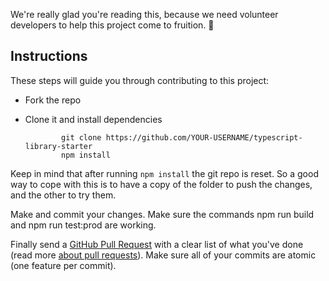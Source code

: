 We're really glad you're reading this, because we need volunteer developers to help this project come to fruition. 👏

## Instructions

These steps will guide you through contributing to this project:

-   Fork the repo
-   Clone it and install dependencies

        		git clone https://github.com/YOUR-USERNAME/typescript-library-starter
        		npm install

Keep in mind that after running `npm install` the git repo is reset. So a good way to cope with this is to have a copy of the folder to push the changes, and the other to try them.

Make and commit your changes. Make sure the commands npm run build and npm run test:prod are working.

Finally send a [GitHub Pull Request](https://github.com/alexjoverm/typescript-library-starter/compare?expand=1) with a clear list of what you've done (read more [about pull requests](https://help.github.com/articles/about-pull-requests/)). Make sure all of your commits are atomic (one feature per commit).
